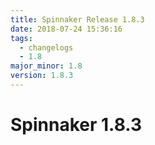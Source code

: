 ```yaml
---
title: Spinnaker Release 1.8.3
date: 2018-07-24 15:36:16
tags:
  - changelogs
  - 1.8
major_minor: 1.8
version: 1.8.3
---
```


# Spinnaker 1.8.3

<script src="https://gist.github.com/spinnaker-release/ce8fff410c1cc1ac0ad6fba074b5e70c.js"/>

